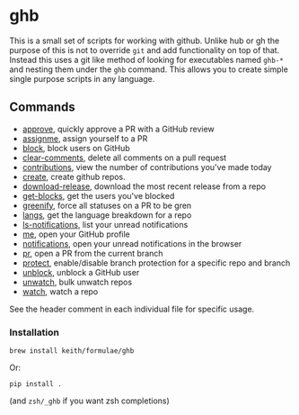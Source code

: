 # ghb

This is a small set of scripts for working with github. Unlike hub or gh
the purpose of this is not to override `git` and add functionality on
top of that. Instead this uses a git like method of looking for
executables named `ghb-*` and nesting them under the `ghb` command. This
allows you to create simple single purpose scripts in any language.

## Commands

- [approve](ghb/approve.py), quickly approve a PR with a GitHub review
- [assignme](ghb/assignme.py), assign yourself to a PR
- [block](ghb/block.py), block users on GitHub
- [clear-comments](ghb/clear_comments.py), delete all comments on a pull request
- [contributions](ghb/contributions.py), view the number of contributions you've made today
- [create](ghb/create.py), create github repos.
- [download-release](ghb/download_release.py), download the most recent release from a repo
- [get-blocks](ghb/get_blocks.py), get the users you've blocked
- [greenify](ghb/greenify.py), force all statuses on a PR to be gren
- [langs](ghb/langs.py), get the language breakdown for a repo
- [ls-notifications](ghb/ls_notifications.py), list your unread notifications
- [me](ghb/me.py), open your GitHub profile
- [notifications](ghb/notifications.py), open your unread notifications in the browser
- [pr](ghb/pr.py), open a PR from the current branch
- [protect](ghb/protect.py), enable/disable branch protection for a specific repo and branch
- [unblock](ghb/unblock.py), unblock a GitHub user
- [unwatch](ghb/unwatch.py), bulk unwatch repos
- [watch](ghb/watch.py), watch a repo

See the header comment in each individual file for specific usage.

### Installation

```
brew install keith/formulae/ghb
```

Or:

```
pip install .
```

(and `zsh/_ghb` if you want zsh completions)
